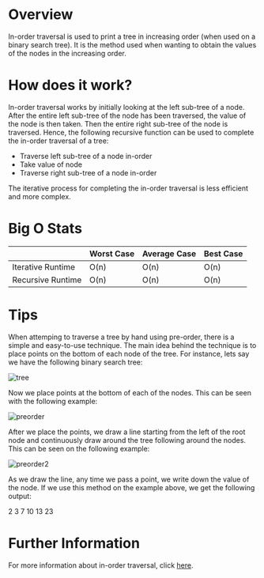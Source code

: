 # Overview

In-order traversal is used to print a tree in increasing order (when used on a binary search tree). It is the method used when wanting to obtain the values of the nodes in the increasing order.

# How does it work?

In-order traversal works by initially looking at the left sub-tree of a node. After the entire left sub-tree of the node has been traversed, the value of the node is then taken. Then the entire right sub-tree of the node is traversed. Hence, the following recursive function can be used to complete the in-order traversal of a tree:

- Traverse left sub-tree of a node in-order
- Take value of node
- Traverse right sub-tree of a node in-order

The iterative process for completing the in-order traversal is less efficient and more complex.

# Big O Stats

|                   | Worst Case | Average Case | Best Case |
|-------------------|------------|--------------|-----------|
| Iterative Runtime | O(n)       | O(n)         |  O(n)     |
| Recursive Runtime | O(n)       | O(n)         |  O(n)     |

# Tips

When attemping to traverse a tree by hand using pre-order, there is a simple and easy-to-use technique. The main idea behind the technique is to place points on the bottom of each node of the tree. For instance, lets say we have the following binary search tree:

![tree](./images/inorderAssets/sample-tree.png)

Now we place points at the bottom of each of the nodes. This can be seen with the following example:

![preorder](./images/inorderAssets/inorder-d1.png)

After we place the points, we draw a line starting from the left of the root node and continuously draw around the tree following around the nodes. This can be seen on the following example:

![preorder2](./images/inorderAssets/inorder-d2.png)

As we draw the line, any time we pass a point, we write down the value of the node. If we use this method on the example above, we get the following output:

2 3 7 10 13 23

# Further Information

For more information about in-order traversal, click [here](https://en.wikipedia.org/wiki/Tree_traversal#Pre-order,_NLR).